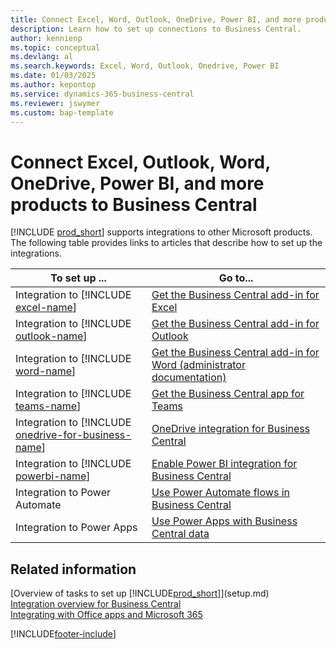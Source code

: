 ```yaml
---
title: Connect Excel, Word, Outlook, OneDrive, Power BI, and more products to Business Central
description: Learn how to set up connections to Business Central.
author: kennienp
ms.topic: conceptual
ms.devlang: al
ms.search.keywords: Excel, Word, Outlook, Onedrive, Power BI
ms.date: 01/03/2025
ms.author: kepontop
ms.service: dynamics-365-business-central
ms.reviewer: jswymer
ms.custom: bap-template
---
```

# Connect Excel, Outlook, Word, OneDrive, Power BI, and more products to Business Central

[!INCLUDE [prod_short](includes/prod_short.md)] supports integrations to other Microsoft products. The following table provides links to articles that describe how to set up the integrations.

| To set up ... | Go to...  |
| ------------ | --------- |
| Integration to [!INCLUDE [excel-name](includes/excel-name.md)] | [Get the Business Central add-in for Excel](admin-deploy-excel-addin.md) |
| Integration to [!INCLUDE [outlook-name](includes/outlook-name.md)] | [Get the Business Central add-in for Outlook](admin-outlook.md) |
| Integration to [!INCLUDE [word-name](includes/word-name.md)] | [Get the Business Central add-in for Word (administrator documentation)](/dynamics365/business-central/dev-itpro/developer/word-layout-add-in) |
| Integration to [!INCLUDE [teams-name](includes/teams-name.md)] | [Get the Business Central app for Teams](across-install-app-for-teams.md) |
| Integration to [!INCLUDE [onedrive-for-business-name](includes/onedrive-for-business-name.md)] | [OneDrive integration for Business Central](across-onedrive-overview.md) |
| Integration to [!INCLUDE [powerbi-name](includes/powerbi-name.md)] | [Enable Power BI integration for Business Central](admin-powerbi-setup.md) |
| Integration to Power Automate | [Use Power Automate flows in Business Central](across-how-use-financials-data-source-flow.md) |
| Integration to Power Apps | [Use Power Apps with Business Central data](across-how-use-financials-data-source-powerapps.md) |

## Related information

[Overview of tasks to set up [!INCLUDE[prod_short](includes/prod_short.md)]](setup.md)  
[Integration overview for Business Central](/dynamics365/business-central/dev-itpro/developer/integration-overview)  
[Integrating with Office apps and Microsoft 365](/dynamics365/business-central/dev-itpro/developer/m365-integration-overview)

[!INCLUDE[footer-include](includes/footer-banner.md)]
